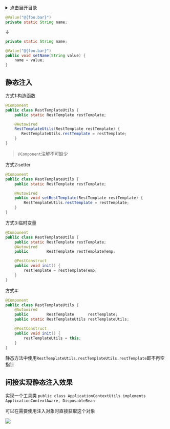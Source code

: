 

<details>
<summary>点击展开目录</summary>
<!-- TOC -->

- [静态注入](#静态注入)
- [间接实现静态注入效果](#间接实现静态注入效果)

<!-- /TOC -->
</details>


```Java
@Value("@{foo.bar}")
private static String name;
```
↓
```Java
private static String name;

@Value("@{foo.bar}")
public void setName(String value) {
    name = value;
}
```

## 静态注入

方式1:构造函数
```Java
@Component
public class RestTemplateUtils {
    public static RestTemplate restTemplate;

    @Autowired
    RestTemplateUtils(RestTemplate restTemplate) {
       RestTemplateUtils.restTemplate = restTemplate;
    }
}
```

> `@Component`注解不可缺少

方式2:setter
```Java
@Component
public class RestTemplateUtils {
    public static RestTemplate restTemplate;

    @Autowired
    public void setRestTemplate(RestTemplate restTemplate) {
        RestTemplateUtils.restTemplate = restTemplate;
    }
}
```


方式3:临时变量

```Java
@Component
public class RestTemplateUtils {
    public static RestTemplate restTemplate;
    @Autowired
    public        RestTemplate restTemplateTemp;

    @PostConstruct
    public void init() {
        restTemplate = restTemplateTemp;
    }
}
```

方式4:
```Java
@Component
public class RestTemplateUtils {
    @Autowired
    public        RestTemplate      restTemplate;
    public static RestTemplateUtils restTemplateUtils;

    @PostConstruct
    public void init() {
        restTemplateUtils = this;
    }
}
```

静态方法中使用`RestTemplateUtils.restTemplateUtils.restTemplate`即不再空指针


## 间接实现静态注入效果

实现一个工具类
`public class ApplicationContextUtils implements ApplicationContextAware, DisposableBean`

可以在需要使用注入对象时直接获取这个对象

[![](https://static.segmentfault.com/v-5b1df2a7/global/img/creativecommons-cc.svg)](https://creativecommons.org/licenses/by-nc-nd/4.0/)

